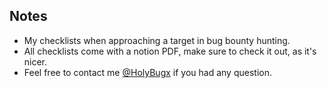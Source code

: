 ## Notes

* My checklists when approaching a target in bug bounty hunting.
* All checklists come with a notion PDF, make sure to check it out, as it's nicer.
* Feel free to contact me [@HolyBugx](https://twitter.com/HolyBugx) if you had any question.
